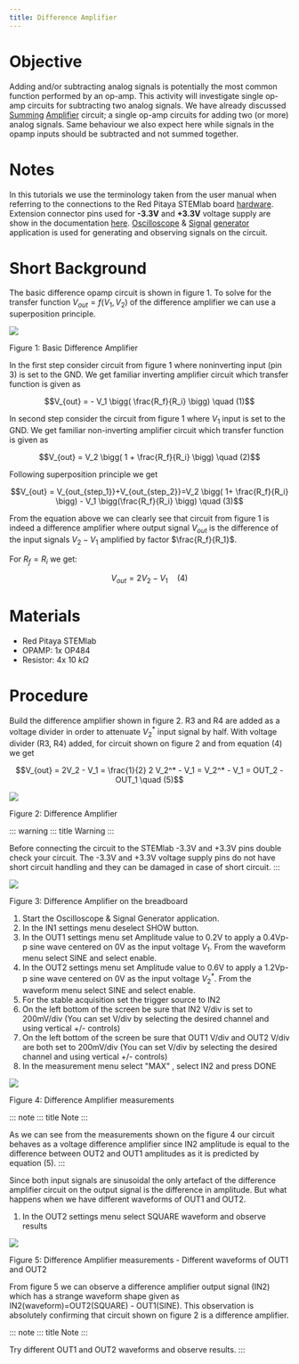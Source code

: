 ```yaml
---
title: Difference Amplifier
---
```


# Objective

Adding and/or subtracting analog signals is potentially the most common
function performed by an op-amp. This activity will investigate single
op-amp circuits for subtracting two analog signals. We have already
discussed
[Summing](http://red-pitaya-active-learning.readthedocs.io/en/latest/Activity13_BasicOPAmpConfigurations.html#summing-amplifier-circuit)
[Amplifier](http://red-pitaya-active-learning.readthedocs.io/en/latest/Activity13_BasicOPAmpConfigurations.html#summing-amplifier-circuit)
circuit; a single op-amp circuits for adding two (or more) analog
signals. Same behaviour we also expect here while signals in the opamp
inputs should be subtracted and not summed together.

# Notes

In this tutorials we use the terminology taken from the user manual when
referring to the connections to the Red Pitaya STEMlab board
[hardware](http://redpitaya.readthedocs.io/en/latest/doc/developerGuide/125-10/top.html).
Extension connector pins used for **-3.3V** and **+3.3V** voltage supply
are show in the documentation
[here](http://redpitaya.readthedocs.io/en/latest/doc/developerGuide/125-14/extent.html#extension-connector-e2).
[Oscilloscope](http://redpitaya.readthedocs.io/en/latest/doc/appsFeatures/apps-featured/oscSigGen/osc.html)
&
[Signal](http://redpitaya.readthedocs.io/en/latest/doc/appsFeatures/apps-featured/oscSigGen/osc.html)
[generator](http://redpitaya.readthedocs.io/en/latest/doc/appsFeatures/apps-featured/oscSigGen/osc.html)
application is used for generating and observing signals on the circuit.

# Short Background

The basic difference opamp circuit is shown in figure 1. To solve for
the transfer function $V_{out} = f(V_1,V_2)$ of the difference amplifier
we can use a superposition principle.

![](img/Activity_16_Fig_01.png)

Figure 1: Basic Difference Amplifier

In the first step consider circuit from figure 1 where noninverting
input (pin 3) is set to the GND. We get familiar inverting amplifier
circuit which transfer function is given as

$$V_{out} = - V_1 \bigg( \frac{R_f}{R_i} \bigg)   \quad (1)$$

In second step consider the circuit from figure 1 where $V_1$ input is
set to the GND. We get familiar non-inverting amplifier circuit which
transfer function is given as

$$V_{out} = V_2 \bigg( 1 + \frac{R_f}{R_i} \bigg) \quad (2)$$

Following superposition principle we get

$$V_{out} = V_{out_{step_1}}+V_{out_{step_2}}=V_2 \bigg( 1+ \frac{R_f}{R_i} \bigg) - V_1 \bigg(\frac{R_f}{R_i} \bigg) \quad (3)$$

From the equation above we can clearly see that circuit from figure 1 is
indeed a difference amplifier where output signal $V_{out}$ is the
difference of the input signals $V_2-V_1$ amplified by factor
$\frac{R_f}{R_1}$.

For $R_f = R_i$ we get:

$$V_{out} = 2V_2 -V_1 \quad (4)$$

# Materials

-   Red Pitaya STEMlab
-   OPAMP: 1x OP484
-   Resistor: 4x 10 $k \Omega$

# Procedure

Build the difference amplifier shown in figure 2. R3 and R4 are added as
a voltage divider in order to attenuate $V_2^*$ input signal by half.
With voltage divider (R3, R4) added, for circuit shown on figure 2 and
from equation (4) we get

$$V_{out} = 2V_2 - V_1 = \frac{1}{2} 2 V_2^* - V_1 = V_2^* - V_1 = OUT_2 - OUT_1  \quad (5)$$

![](img/Activity_16_Fig_02.png)

Figure 2: Difference Amplifier

::: warning
::: title
Warning
:::

Before connecting the circuit to the STEMlab -3.3V and +3.3V pins double
check your circuit. The -3.3V and +3.3V voltage supply pins do not have
short circuit handling and they can be damaged in case of short circuit.
:::

![](img/Activity_16_Fig_03.png)

Figure 3: Difference Amplifier on the breadboard

1.  Start the Oscilloscope & Signal Generator application.
2.  In the IN1 settings menu deselect SHOW button.
3.  In the OUT1 settings menu set Amplitude value to 0.2V to apply a
    0.4Vp-p sine wave centered on 0V as the input voltage $V_1$. From
    the waveform menu select SINE and select enable.
4.  In the OUT2 settings menu set Amplitude value to 0.6V to apply a
    1.2Vp-p sine wave centered on 0V as the input voltage $V_2^*$. From
    the waveform menu select SINE and select enable.
5.  For the stable acquisition set the trigger source to IN2
6.  On the left bottom of the screen be sure that IN2 V/div is set to
    200mV/div (You can set V/div by selecting the desired channel and
    using vertical +/- controls)
7.  On the left bottom of the screen be sure that OUT1 V/div and OUT2
    V/div are both set to 200mV/div (You can set V/div by selecting the
    desired channel and using vertical +/- controls)
8.  In the measurement menu select "MAX" , select IN2 and press DONE

![](img/Activity_16_Fig_04.png)

Figure 4: Difference Amplifier measurements

::: note
::: title
Note
:::

As we can see from the measurements shown on the figure 4 our circuit
behaves as a voltage difference amplifier since IN2 amplitude is equal
to the difference between OUT2 and OUT1 amplitudes as it is predicted by
equation (5).
:::

Since both input signals are sinusoidal the only artefact of the
difference amplifier circuit on the output signal is the difference in
amplitude. But what happens when we have different waveforms of OUT1 and
OUT2.

1.  In the OUT2 settings menu select SQUARE waveform and observe results

![](img/Activity_16_Fig_05.png)

Figure 5: Difference Amplifier measurements - Different waveforms of
OUT1 and OUT2

From figure 5 we can observe a difference amplifier output signal (IN2)
which has a strange waveform shape given as IN2(waveform)=OUT2(SQUARE) -
OUT1(SINE). This observation is absolutely confirming that circuit shown
on figure 2 is a difference amplifier.

::: note
::: title
Note
:::

Try different OUT1 and OUT2 waveforms and observe results.
:::
